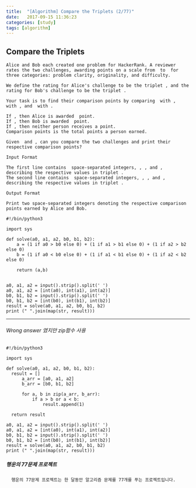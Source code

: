 ```yaml
---
title:  "[Algorithm] Compare the Triplets (2/77)"
date:   2017-09-15 11:36:23
categories: [study]
tags: [algorithm]
---
```

## Compare the Triplets

    Alice and Bob each created one problem for HackerRank. A reviewer rates the two challenges, awarding points on a scale from  to  for three categories: problem clarity, originality, and difficulty.

    We define the rating for Alice's challenge to be the triplet , and the rating for Bob's challenge to be the triplet .

    Your task is to find their comparison points by comparing  with ,  with , and  with .

    If , then Alice is awarded  point.
    If , then Bob is awarded  point.
    If , then neither person receives a point.
    Comparison points is the total points a person earned.

    Given  and , can you compare the two challenges and print their respective comparison points?

    Input Format

    The first line contains  space-separated integers, , , and , describing the respective values in triplet .
    The second line contains  space-separated integers, , , and , describing the respective values in triplet .

    Output Format

    Print two space-separated integers denoting the respective comparison points earned by Alice and Bob.


```
#!/bin/python3

import sys

def solve(a0, a1, a2, b0, b1, b2):
    a = (1 if a0 > b0 else 0) + (1 if a1 > b1 else 0) + (1 if a2 > b2 else 0)
    b = (1 if a0 < b0 else 0) + (1 if a1 < b1 else 0) + (1 if a2 < b2 else 0)

    return (a,b)


a0, a1, a2 = input().strip().split(' ')
a0, a1, a2 = [int(a0), int(a1), int(a2)]
b0, b1, b2 = input().strip().split(' ')
b0, b1, b2 = [int(b0), int(b1), int(b2)]
result = solve(a0, a1, a2, b0, b1, b2)
print (" ".join(map(str, result)))

```

----
###### Wrong answer 였지만 zip함수 사용
```
#!/bin/python3

import sys

def solve(a0, a1, a2, b0, b1, b2):
  result = []
      a_arr = [a0, a1, a2]
      b_arr = [b0, b1, b2]

      for a, b in zip(a_arr, b_arr):
          if a > b or a < b:
              result.append(1)

  return result

a0, a1, a2 = input().strip().split(' ')
a0, a1, a2 = [int(a0), int(a1), int(a2)]
b0, b1, b2 = input().strip().split(' ')
b0, b1, b2 = [int(b0), int(b1), int(b2)]
result = solve(a0, a1, a2, b0, b1, b2)
print (" ".join(map(str, result)))
```


##### 행운의 77문제 프로젝트
```
  행운의 77문제 프로젝트는 한 달동안 알고리즘 문제를 77개를 푸는 프로젝트입니다.
```
